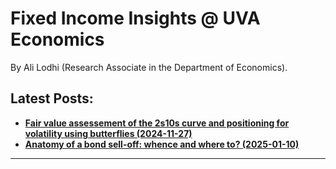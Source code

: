 

<h1>Fixed Income Insights @ UVA Economics</h1>


By Ali Lodhi (Research Associate in the Department of Economics).

## Latest Posts:

- [**Fair value assessement of the 2s10s curve and positioning for volatility using butterflies (2024-11-27)**](post_1/body.md)
- [**Anatomy of a bond sell-off: whence and where to? (2025-01-10)**](post_2/body.md)




---

